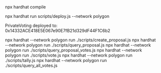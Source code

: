 npx hardhat compile

npx hardhat run scripts/deploy.js --network polygon

PrivateVoting deployed to: 0x14332ACE418E5E067e90E7fB21d329dF44F1C6b2

npx hardhat --network polygon run ./scripts/create_proposal.js
npx hardhat --network polygon run ./scripts/query_proposal.js
npx hardhat --network polygon run ./scripts/query_proposal_votes.js
npx hardhat --network polygon run ./scripts/vote.js
npx hardhat --network polygon run ./scripts/tally.js
npx hardhat --network polygon run ./scripts/query_all_votes.js
